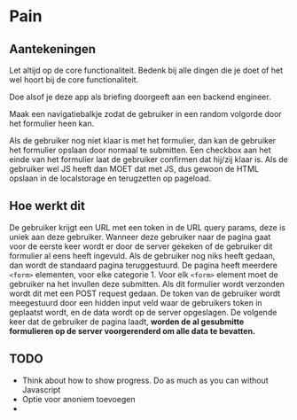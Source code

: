 # Pain

## Aantekeningen

Let altijd op de core functionaliteit.
Bedenk bij alle dingen die je doet of het wel hoort bij de core functionaliteit.

Doe alsof je deze app als briefing doorgeeft aan een backend engineer.

Maak een navigatiebalkje zodat de gebruiker in een random volgorde door het formulier heen kan.

Als de gebruiker nog niet klaar is met het formulier, dan kan de gebruiker het formulier opslaan door normaal te submitten.
Een checkbox aan het einde van het formulier laat de gebruiker confirmen dat hij/zij klaar is.
Als de gebruiker wel JS heeft dan MOET dat met JS, dus gewoon de HTML opslaan in de localstorage en terugzetten op pageload.

## Hoe werkt dit

De gebruiker krijgt een URL met een token in de URL query params, deze is uniek aan deze gebruiker.
Wanneer deze gebruiker naar de pagina gaat voor de eerste keer wordt er door de server gekeken of de gebruiker dit formulier al eens heeft ingevuld.
Als de gebruiker nog niks heeft gedaan, dan wordt de standaard pagina teruggestuurd.
De pagina heeft meerdere `<form>` elementen, voor elke categorie 1.
Voor elk `<form>` element moet de gebruiker na het invullen deze submitten.
Als dit formulier wordt verzonden wordt dit met een POST request gedaan.
De token van de gebruiker wordt meegestuurd door een hidden input veld waar de gebruikers token in geplaatst wordt, en de data wordt op de server opgeslagen.
De volgende keer dat de gebruiker de pagina laadt, **worden de al gesubmitte formulieren op de server voorgerenderd om alle data te bevatten.**


## TODO

* Think about how to show progress. Do as much as you can without Javascript
* Optie voor anoniem toevoegen
* 